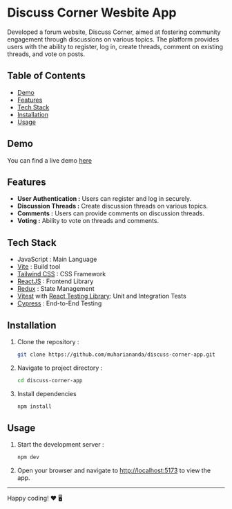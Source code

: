 # Discuss Corner Wesbite App

Developed a forum website, Discuss Corner, aimed at fostering community engagement through discussions on various topics. The platform provides users with the ability to register, log in, create threads, comment on existing threads, and vote on posts.

## Table of Contents

- [Demo](#demo)
- [Features](#features)
- [Tech Stack](#tech-stack)
- [Installation](#installation)
- [Usage](#usage)

## Demo

You can find a live demo [here](https://forum-app-pi.vercel.app/)

## Features

- **User Authentication :** Users can register and log in securely.
- **Discussion Threads :** Create discussion threads on various topics.
- **Comments :** Users can provide comments on discussion threads.
- **Voting :** Ability to vote on threads and comments.

## Tech Stack

- JavaScript : Main Language
- [Vite](https://vitejs.dev/) : Build tool
- [Tailwind CSS](https://tailwindcss.com/) : CSS Framework
- [ReactJS](https://react.dev/) : Frontend Library
- [Redux](https://redux.js.org/) : State Management
- [Vitest](https://vitest.dev/) with [React Testing Library](https://testing-library.com/docs/react-testing-library/intro/): Unit and Integration Tests
- [Cypress](https://www.cypress.io/) : End-to-End Testing

## Installation

1. Clone the repository :

    ```bash
    git clone https://github.com/muhariananda/discuss-corner-app.git
    ```

2. Navigate to project directory :

    ```bash
    cd discuss-corner-app
    ```

3. Install dependencies

    ```bash
    npm install
    ```

## Usage

1. Start the development server :

    ```bash
    npm dev
    ```

2. Open your browser and navigate to <http://localhost:5173> to view the app.

---

Happy coding! ❤️ 🖥️